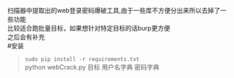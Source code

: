 扫描器中提取出的web登录密码爆破工具,由于一些库不方便分出来所以去掉了一些功能  
比较适合跑批量目标，如果想针对特定目标的话burp更方便  
之后会有补充    
#安装    
>`sudo pip install -r requirements.txt`    
>python webCrack.py 目标 用户名字典 密码字典
